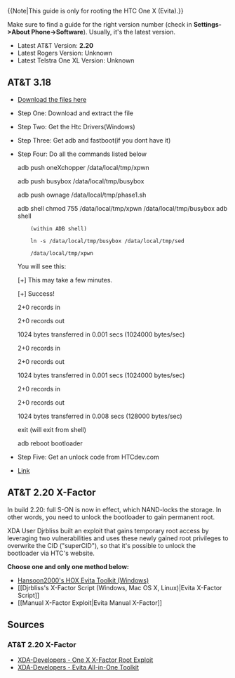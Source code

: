 {{Note|This guide is only for rooting the HTC One X (Evita).}}

Make sure to find a guide for the right version number (check in **Settings->About Phone->Software**). Usually, it's the latest version.

* Latest AT&T Version: **2.20**
* Latest Rogers Version: Unknown
* Latest Telstra One XL Version: Unknown

## AT&T 3.18
* [Download the files here](http://forum.xda-developers.com/attachment.php?attachmentid=1973170&d=1368918573)

* Step One: Download and extract the file
* Step Two: Get the Htc Drivers(Windows)
* Step Three: Get adb and fastboot(if you dont have it)
* Step Four: Do all the commands listed below

    adb push oneXchopper /data/local/tmp/xpwn

    adb push busybox /data/local/tmp/busybox

    adb push ownage /data/local/tmp/phase1.sh

    adb shell chmod 755 /data/local/tmp/xpwn /data/local/tmp/busybox
    adb shell 

          (within ADB shell)

          ln -s /data/local/tmp/busybox /data/local/tmp/sed

          /data/local/tmp/xpwn

      
    You will see this: 

    [+] This may take a few minutes.

    [+] Success!

    2+0 records in

    2+0 records out

    1024 bytes transferred in 0.001 secs (1024000 bytes/sec)

    2+0 records in

    2+0 records out

    1024 bytes transferred in 0.001 secs (1024000 bytes/sec)

    2+0 records in

    2+0 records out

    1024 bytes transferred in 0.008 secs (128000 bytes/sec)

      
    exit (will exit from shell)

    
    adb reboot bootloader


* Step Five: Get an unlock code from HTCdev.com

* [Link](http://forum.xda-developers.com/showthread.php?t=2285086)

## AT&T 2.20 X-Factor

In build 2.20: full S-ON is now in effect, which NAND-locks the storage. In other words, you need to unlock the bootloader to gain permanent root.

XDA User Djrbliss built an exploit that gains temporary root access by leveraging two vulnerabilities and uses these newly gained root privileges to overwrite the CID ("superCID"), so that it's possible to unlock the bootloader via HTC's website.

**Choose one and only one method below:**

* [Hansoon2000's HOX Evita Toolkit (Windows)](http://forum.xda-developers.com/showthread.php?t=1952426)
* [[Djrbliss's X-Factor Script (Windows, Mac OS X, Linux)|Evita X-Factor Script]]
* [[Manual X-Factor Exploit|Evita Manual X-Factor]]

## Sources

### AT&T 2.20 X-Factor

* [XDA-Developers - One X X-Factor Root Exploit](http://forum.xda-developers.com/showthread.php?t=1952038)
* [XDA-Developers - Evita All-in-One Toolkit](http://forum.xda-developers.com/showthread.php?t=1952426)